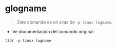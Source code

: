 # glogname

> Este comando es un alias de `-p linux logname`.

- Ve documentación del comando original:

`tldr -p linux logname`
